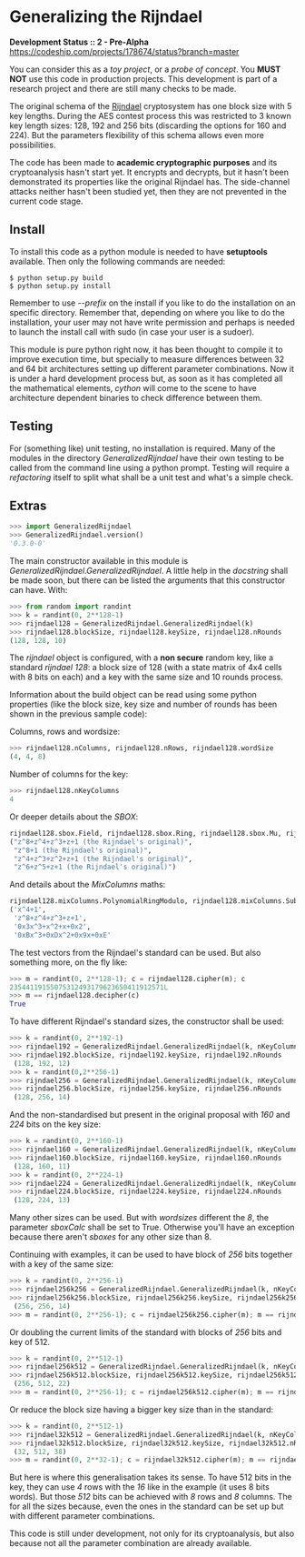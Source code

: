 Generalizing the Rijndael
=========================

**Development Status :: 2 - Pre-Alpha**
https://codeship.com/projects/178674/status?branch=master

You can consider this as a *toy project*, or a *probe of concept*. You **MUST NOT** use this code in production projects. This development is part of a research project and there are still many checks to be made.

The original schema of the [Rijndael](http://en.wikipedia.org/wiki/Advanced_Encryption_Standard) cryptosystem has one block size with 5 key lengths. During the AES contest process this was restricted to 3 known key length sizes: 128, 192 and 256 bits (discarding the options for 160 and 224). But the parameters flexibility of this schema allows even more possibilities.

The code has been made to **academic cryptographic purposes** and its cryptoanalysis hasn't start yet. It encrypts and decrypts, but it hasn't been demonstrated its properties like the original Rijndael has. The side-channel attacks neither hasn't been studied yet, then they are not prevented in the current code stage.

Install
-------

To install this code as a python module is needed to have **setuptools** available. Then only the following commands are needed:

```
$ python setup.py build
$ python setup.py install
```

Remember to use *--prefix* on the install if you like to do the installation on an specific directory. Remember that, depending on where you like to do the installation, your user may not have write permission and perhaps is needed to launch the install call with sudo (in case your user is a sudoer).

This module is pure python right now, it has been thought to compile it to improve execution time, but specially to measure differences between 32 and 64 bit architectures setting up different parameter combinations. Now it is under a hard development process but, as soon as it has completed all the mathematical elements, *cython* will come to the scene to have architecture dependent binaries to check difference between them.

Testing
-------

For (something like) unit testing, no installation is required. Many of the modules in the directory *GeneralizedRijndael* have their own testing to be called from the command line using a python prompt. Testing will require a *refactoring* itself to split what shall be a unit test and what's a simple 
check.

Extras
------

```python
>>> import GeneralizedRijndael
>>> GeneralizedRijndael.version()
'0.3.0-0'
```

The main constructor available in this module is *GeneralizedRijndael.GeneralizedRijndael*. A little help in the *docstring* shall be made soon, but there can be listed the arguments that this constructor can have. With:

```python
>>> from random import randint
>>> k = randint(0, 2**128-1)
>>> rijndael128 = GeneralizedRijndael.GeneralizedRijndael(k)
>>> rijndael128.blockSize, rijndael128.keySize, rijndael128.nRounds
(128, 128, 10)
```

The *rijndael* object is configured, with a **non secure** random key, like a standard *rijndael 128*: a block size of 128 (with a state matrix of 4x4 cells with 8 bits on each) and a key with the same size and 10 rounds process.

Information about the build object can be read using some python properties (like the block size, key size and number of rounds has been shown in the previous sample code):

Columns, rows and wordsize:
```python
>>> rijndael128.nColumns, rijndael128.nRows, rijndael128.wordSize
(4, 4, 8)
```

Number of columns for the key:

```python
>>> rijndael128.nKeyColumns
4
```

Or deeper details about the *SBOX*:

```python
rijndael128.sbox.Field, rijndael128.sbox.Ring, rijndael128.sbox.Mu, rijndael128.sbox.Nu
("z^8+z^4+z^3+z+1 (the Rijndael's original)",
 "z^8+1 (the Rijndael's original)",
 "z^4+z^3+z^2+z+1 (the Rijndael's original)",
 "z^6+z^5+z+1 (the Rijndael's original)")
```

And details about the *MixColumns* maths:

```python
rijndael128.mixColumns.PolynomialRingModulo, rijndael128.mixColumns.SubfieldModulo, rijndael128.mixColumns.Cx, rijndael128.mixColumns.Dx
('x^4+1',
 'z^8+z^4+z^3+z+1',
 '0x3x^3+x^2+x+0x2',
 '0xBx^3+0xDx^2+0x9x+0xE'
```

The test vectors from the Rijndael's standard can be used. But also something more, on the fly like:

```python
>>> m = randint(0, 2**128-1); c = rijndael128.cipher(m); c
23544119155075312493179623650411912571L
>>> m == rijndael128.decipher(c)
True
```
To have different Rijndael's standard sizes, the constructor shall be used:

```python
>>> k = randint(0, 2**192-1)
>>> rijndael192 = GeneralizedRijndael.GeneralizedRijndael(k, nKeyColumns=6)
>>> rijndael192.blockSize, rijndael192.keySize, rijndael192.nRounds
 (128, 192, 12)
>>> k = randint(0,2**256-1)
>>> rijndael256 = GeneralizedRijndael.GeneralizedRijndael(k, nKeyColumns=8)
>>> rijndael256.blockSize, rijndael256.keySize, rijndael256.nRounds
 (128, 256, 14)
```

And the non-standardised but present in the original proposal with *160* and 
*224* bits on the key size:

```python
>>> k = randint(0, 2**160-1)
>>> rijndael160 = GeneralizedRijndael.GeneralizedRijndael(k, nKeyColumns=5)
>>> rijndael160.blockSize, rijndael160.keySize, rijndael160.nRounds
 (128, 160, 11)
>>> k = randint(0, 2**224-1)
>>> rijndael224 = GeneralizedRijndael.GeneralizedRijndael(k, nKeyColumns=7)
>>> rijndael224.blockSize, rijndael224.keySize, rijndael224.nRounds
 (128, 224, 13)
```

Many other sizes can be used. But with *wordsizes* different the *8*, the parameter *sboxCalc* shall be set to True. Otherwise you'll have an exception because there aren't *sboxes* for any other size than 8.

Continuing with examples, it can be used to have block of *256* bits together with a key of the same size:

```python
>>> k = randint(0, 2**256-1)
>>> rijndael256k256 = GeneralizedRijndael.GeneralizedRijndael(k, nKeyColumns=8, nColumns=8)
>>> rijndael256k256.blockSize, rijndael256k256.keySize, rijndael256k256.nRounds
 (256, 256, 14)
>>> m = randint(0, 2**256-1); c = rijndael256k256.cipher(m); m == rijndael256k256.decipher(c)
```

Or doubling the current limits of the standard with blocks of *256* bits and key of 512.

```python
>>> k = randint(0, 2**512-1)
>>> rijndael256k512 = GeneralizedRijndael.GeneralizedRijndael(k, nKeyColumns=16, nColumns=8)
>>> rijndael256k512.blockSize, rijndael256k512.keySize, rijndael256k512.nRounds
 (256, 512, 22)
>>> m = randint(0, 2**256-1); c = rijndael256k512.cipher(m); m == rijndael256k512.decipher(c)
```

Or reduce the block size having a bigger key size than in the standard:

```python
>>> k = randint(0, 2**512-1)
>>> rijndael32k512 = GeneralizedRijndael.GeneralizedRijndael(k, nKeyColumns=32, nColumns=2, nRows=2)
>>> rijndael32k512.blockSize, rijndael32k512.keySize, rijndael32k512.nRounds
 (32, 512, 38)
>>> m = randint(0, 2**32-1); c = rijndael32k512.cipher(m); m == rijndael32k512.decipher(c)
```

But here is where this generalisation takes its sense. To have 512 bits in the key, they can use *4* rows with the *16* like in the example (it uses 8 bits words). But those *512* bits can be achieved with *8* rows and *8* columns. The for all the sizes because, even the ones in the standard can be set up but with different parameter combinations.

This code is still under development, not only for its cryptoanalysis, but also because not all the parameter combination are already available.
